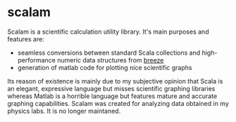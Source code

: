 scalam
======

Scalam is a scientific calculation utility library. It's main purposes and features are:
-  seamless conversions between standard Scala collections and high-performance numeric data structures from [breeze](https://github.com/scalanlp/breeze)
-  generation of matlab code for plotting nice scientific graphs

Its reason of existence is mainly due to my subjective opinion that Scala is an elegant, expressive language but misses scientific graphing libraries whereas Matlab is a horrible language but features mature and accurate graphing capabilities. Scalam was created for analyzing data obtained in my physics labs. It is no longer maintaned.